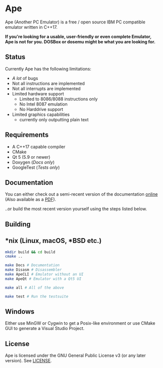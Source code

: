 # Ape
Ape (Another PC Emulator) is a free / open source IBM PC compatible emulator written in C++17.

**If you're looking for a usable, user-friendly or even complete Emulator, Ape is not for you. DOSBox or dosemu might be what you are looking for.**

## Status
Currently Ape has the following limitations:

- *A lot* of bugs
- Not all instructions are implemented
- Not all interrupts are implemented
- Limited hardware support
  - Limited to 8086/8088 instructions only
  - No Intel 8087 emulation
  - No Harddrive support
- Limited graphics capabilities
  - currently only outputting plain text

## Requirements
- A C++17 capable compiler
- CMake
- Qt 5 (5.9 or newer)
- Doxygen (*Docs only*)
- GoogleTest (*Tests only*)

## Documentation

You can either check out a semi-recent version of the documentation [online](https://spycrab.github.io/ape-docs-live/) (Also available as a [PDF](https://spycrab.github.io/ape-docs-live/docs.pdf)).  

..or build the most recent version yourself using the steps listed below.

## Building

## *nix (Linux, macOS, *BSD etc.)
```sh
mkdir build && cd build
cmake ..
```

```sh
make Docs # Documentation
make Disasm # Disassembler
make ApeCLI # Emulator without an UI
make ApeQt # Emulator with a Qt5 UI

make all # All of the above

make test # Run the testsuite
```

## Windows
Either use MinGW or Cygwin to get a Posix-like environment or use CMake GUI to generate a Visual Studio Project.


## License
Ape is licensed under the GNU General Public License v3 (or any later version). See [LICENSE](LICENSE).

